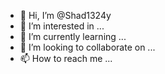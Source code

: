 - 👋 Hi, I’m @Shad1324y
- 👀 I’m interested in ...
- 🌱 I’m currently learning ...
- 💞️ I’m looking to collaborate on ...
- 📫 How to reach me ...

<!---
Shad1324y/Shad1324y is a ✨ special ✨ repository because its `README.md` (this file) appears on your GitHub profile.
You can click the Preview link to take a look at your changes.
--->
